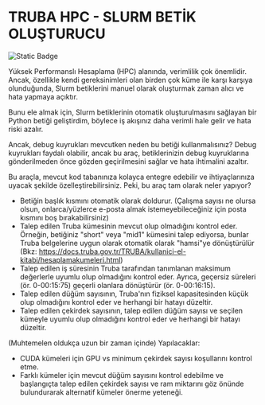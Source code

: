 # TRUBA HPC - SLURM BETİK OLUŞTURUCU

![Static Badge](https://img.shields.io/badge/Beni%20Oku-T%C3%BCrk%C3%A7e-green?style=for-the-badge&link=https%3A%2F%2Fgithub.com%2Faugalip%2Ftruba-hpc-slurm-generator%2Fblob%2Fmain%2FREADME.tr.md)

Yüksek Performanslı Hesaplama (HPC) alanında, verimlilik çok önemlidir. Ancak, özellikle kendi gereksinimleri olan birden çok küme ile karşı karşıya olunduğunda, Slurm betiklerini manuel olarak oluşturmak zaman alıcı ve hata yapmaya açıktır.

Bunu ele almak için, Slurm betiklerinin otomatik oluşturulmasını sağlayan bir Python betiği geliştirdim, böylece iş akışınız daha verimli hale gelir ve hata riski azalır.

Ancak, debug kuyrukları mevcutken neden bu betiği kullanmalısınız? Debug kuyrukları faydalı olabilir, ancak bu araç, betiklerinizin debug kuyruklarına gönderilmeden önce gözden geçirilmesini sağlar ve hata ihtimalini azaltır.

Bu araçla, mevcut kod tabanınıza kolayca entegre edebilir ve ihtiyaçlarınıza uyacak şekilde özelleştirebilirsiniz. Peki, bu araç tam olarak neler yapıyor?

- Betiğin başlık kısmını otomatik olarak doldurur. (Çalışma sayısı ne olursa olsun, onlarca/yüzlerce e-posta almak istemeyebileceğiniz için posta kısmını boş bırakabilirsiniz)
- Talep edilen Truba kümesinin mevcut olup olmadığını kontrol eder. Örneğin, betiğiniz "short" veya "mid1" kümesini talep ediyorsa, bunlar Truba belgelerine uygun olarak otomatik olarak "hamsi"ye dönüştürülür (Bkz: https://docs.truba.gov.tr/TRUBA/kullanici-el-kitabi/hesaplamakumeleri.html)
- Talep edilen iş süresinin Truba tarafından tanımlanan maksimum değerlerle uyumlu olup olmadığını kontrol eder. Ayrıca, geçersiz süreleri (ör. 0-00:15:75) geçerli olanlara dönüştürür (ör. 0-00:16:15).
- Talep edilen düğüm sayısının, Truba'nın fiziksel kapasitesinden küçük olup olmadığını kontrol eder ve herhangi bir hatayı düzeltir.
- Talep edilen çekirdek sayısının, talep edilen düğüm sayısı ve seçilen kümeyle uyumlu olup olmadığını kontrol eder ve herhangi bir hatayı düzeltir.

(Muhtemelen oldukça uzun bir zaman içinde) Yapılacaklar:
- CUDA kümeleri için GPU vs minimum çekirdek sayısı koşullarını kontrol etme.
- Farklı kümeler için mevcut düğüm sayısını kontrol edebilme ve başlangıçta talep edilen çekirdek sayısı ve ram miktarını göz önünde bulundurarak alternatif kümeler önerme yeteneği.




